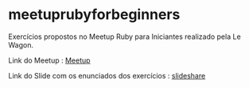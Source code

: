 # meetuprubyforbeginners

Exercícios propostos no Meetup Ruby para Iniciantes realizado pela Le Wagon.

Link do Meetup : [Meetup](https://www.meetup.com/pt-BR/Le-Wagon-Belo-Horizonte-Coding-Station/events/234944133/)

Link do Slide com os enunciados dos exercícios : [slideshare](http://www.slideshare.net/famericano/ruby-para-iniciantes)
